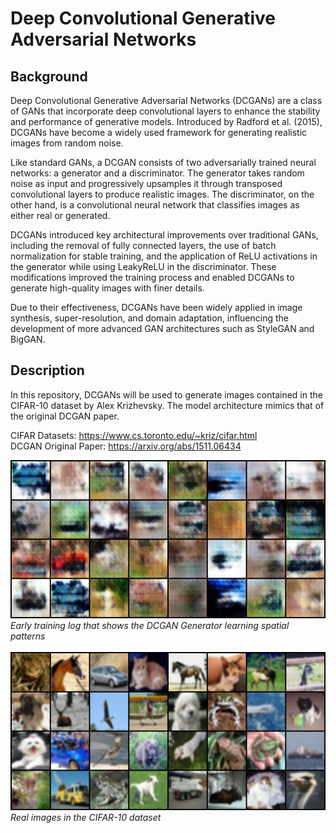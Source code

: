 # Deep Convolutional Generative Adversarial Networks

## Background

Deep Convolutional Generative Adversarial Networks (DCGANs) are a class of GANs that incorporate deep convolutional layers to enhance the stability and performance of generative models. Introduced by Radford et al. (2015), DCGANs have become a widely used framework for generating realistic images from random noise.

Like standard GANs, a DCGAN consists of two adversarially trained neural networks: a generator and a discriminator. The generator takes random noise as input and progressively upsamples it through transposed convolutional layers to produce realistic images. The discriminator, on the other hand, is a convolutional neural network that classifies images as either real or generated. 

DCGANs introduced key architectural improvements over traditional GANs, including the removal of fully connected layers, the use of batch normalization for stable training, and the application of ReLU activations in the generator while using LeakyReLU in the discriminator. These modifications improved the training process and enabled DCGANs to generate high-quality images with finer details. 

Due to their effectiveness, DCGANs have been widely applied in image synthesis, super-resolution, and domain adaptation, influencing the development of more advanced GAN architectures such as StyleGAN and BigGAN.

## Description

In this repository, DCGANs will be used to generate images contained in the CIFAR-10 dataset by Alex Krizhevsky. The model architecture mimics that of the original DCGAN paper.

CIFAR Datasets: https://www.cs.toronto.edu/~kriz/cifar.html \
DCGAN Original Paper: https://arxiv.org/abs/1511.06434

![alt text](https://github.com/markhywang/dcgan-cifar/blob/master/assets/generated-images.png) \
*Early training log that shows the DCGAN Generator learning spatial patterns*
\
\
![alt text](https://github.com/markhywang/dcgan-cifar/blob/master/assets/real-images.png) \
*Real images in the CIFAR-10 dataset*
